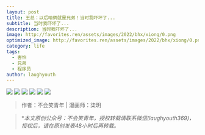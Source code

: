```yaml
---
layout: post
title: 王总：以后咱俩就是兄弟！当时我吓坏了...
subtitle: 当时我吓坏了...
description: 当时我吓坏了...
image: http://favorites.ren/assets/images/2022/bhx/xiong/0.png
optimized_image: http://favorites.ren/assets/images/2022/bhx/xiong/0.png
category: life
tags:
  - 害怕
  - 兄弟
  - 程序员
author: laughyouth
---
```


![](http://favorites.ren/assets/images/2022/bhx/xiong/640.jpeg)
![](http://favorites.ren/assets/images/2022/bhx/xiong/640-1.jpeg)
![](http://favorites.ren/assets/images/2022/bhx/xiong/640-2.jpeg)
![](http://favorites.ren/assets/images/2022/bhx/xiong/640-3.jpeg)
![](http://favorites.ren/assets/images/2022/bhx/xiong/640-4.jpeg)
![](http://favorites.ren/assets/images/2022/bhx/xiong/640-5.jpeg)


>作者：不会笑青年 | 漫画师：柒玥

>**本文原创公众号：不会笑青年，授权转载请联系微信(laughyouth369)，授权后，请在原创发表48小时后再转载。*